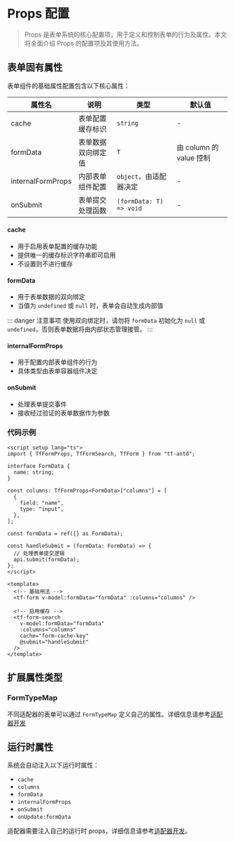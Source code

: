 # Props 配置

> Props 是表单系统的核心配置项，用于定义和控制表单的行为及属性。本文将全面介绍 Props 的配置项及其使用方法。

## 表单固有属性

表单组件的基础属性配置包含以下核心属性：

| 属性名            | 说明               | 类型                    | 默认值                  |
| ----------------- | ------------------ | ----------------------- | ----------------------- |
| cache             | 表单配置缓存标识   | `string`                | -                       |
| formData          | 表单数据双向绑定值 | `T`                     | 由 column 的 value 控制 |
| internalFormProps | 内部表单组件配置   | `object`，由适配器决定  | -                       |
| onSubmit          | 表单提交处理函数   | `(formData: T) => void` | -                       |

#### cache

- 用于启用表单配置的缓存功能
- 提供唯一的缓存标识字符串即可启用
- 不设置则不进行缓存

#### formData

- 用于表单数据的双向绑定
- 当值为 `undefined` 或 `null` 时，表单会自动生成内部值

::: danger 注意事项
使用双向绑定时，请勿将 `formData` 初始化为 `null` 或 `undefined`，否则表单数据将由内部状态管理接管。
:::

#### internalFormProps

- 用于配置内部表单组件的行为
- 具体类型由表单容器组件决定

#### onSubmit

- 处理表单提交事件
- 接收经过验证的表单数据作为参数

### 代码示例

```vue
<script setup lang="ts">
import { TfFormProps, TfFormSearch, TfForm } from "tf-antd";

interface FormData {
  name: string;
}

const columns: TfFormProps<FormData>["columns"] = [
  {
    field: "name",
    type: "input",
  },
];

const formData = ref({} as FormData);

const handleSubmit = (formData: FormData) => {
  // 处理表单提交逻辑
  api.submit(formData);
};
</script>

<template>
  <!-- 基础用法 -->
  <tf-form v-model:formData="formData" :columns="columns" />

  <!-- 启用缓存 -->
  <tf-form-search
    v-model:formData="formData"
    :columns="columns"
    cache="form-cache-key"
    @submit="handleSubmit"
  />
</template>
```

## 扩展属性类型

### FormTypeMap

不同适配器的表单可以通过 `FormTypeMap` 定义自己的属性。详细信息请参考[适配器开发](./adapter.md)

## 运行时属性

系统会自动注入以下运行时属性：

- `cache`
- `columns`
- `formData`
- `internalFormProps`
- `onSubmit`
- `onUpdate:formData`

适配器需要注入自己的运行时 props，详细信息请参考[适配器开发](./adapter.md)。
